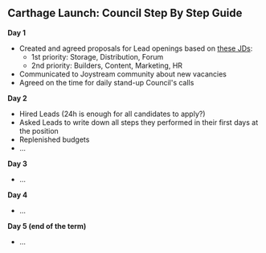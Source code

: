 ## Carthage Launch: Council Step By Step Guide

**Day 1**
- Created and agreed proposals for Lead openings based on [these JDs](https://github.com/0x2bc/community-repo/blob/master/community-roadmap/LeadsJD.md): 
  -  1st priority: Storage, Distribution, Forum
  -  2nd priority: Builders, Content, Marketing, HR
- Communicated to Joystream community about new vacancies
- Agreed on the time for daily stand-up Council's calls  

**Day 2**
- Hired Leads (24h is enough for all candidates to apply?)
- Asked Leads to write down all steps they performed in their first days at the position
- Replenished budgets <tbd>
- ...

**Day 3**
- ...

**Day 4**
- ...


**Day 5 (end of the term)**
- ...


